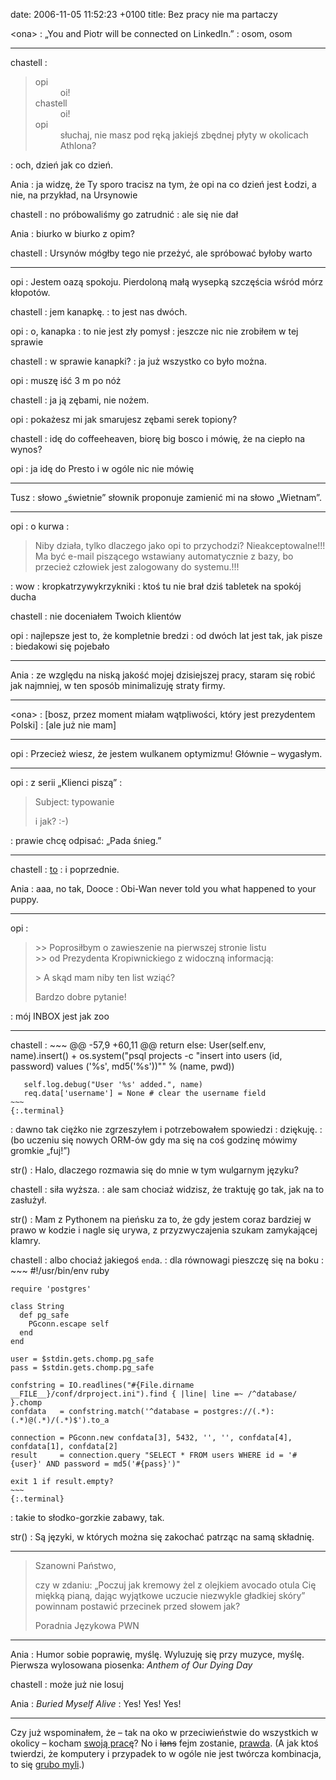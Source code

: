 date: 2006-11-05 11:52:23 +0100
title: Bez pracy nie ma partaczy

&lt;ona&gt;
: „You and Piotr will be connected on LinkedIn.”
: osom, osom

---

chastell
: <blockquote><dl><dt>opi</dt><dd>oi!</dd><dt>chastell</dt><dd>oi!</dd><dt>opi</dt><dd>słuchaj, nie masz pod ręką jakiejś zbędnej płyty w okolicach Athlona?</dd></dl></blockquote>
: och, dzień jak co dzień.

Ania
: ja widzę, że Ty sporo tracisz na tym, że opi na co dzień jest Łodzi, a nie, na przykład, na Ursynowie

chastell
: no próbowaliśmy go zatrudnić
: ale się nie dał

Ania
: biurko w biurko z opim?

chastell
: Ursynów mógłby tego nie przeżyć, ale spróbować byłoby warto

---

opi
: Jestem oazą spokoju. Pierdoloną małą wysepką szczęścia wśród mórz kłopotów.

chastell
: jem kanapkę.
: to jest nas dwóch.

opi
: o, kanapka
: to nie jest zły pomysł
: jeszcze nic nie zrobiłem w tej sprawie

chastell
: w sprawie kanapki?
: ja już wszystko co było można.

opi
: muszę iść 3 m po nóż

chastell
: ja ją zębami, nie nożem.

opi
: pokażesz mi jak smarujesz zębami serek topiony?

chastell
: idę do coffeeheaven, biorę big bosco i mówię, że na ciepło na wynos?

opi
: ja idę do Presto i w ogóle nic nie mówię

---

Tusz
: słowo „świetnie” słownik proponuje zamienić mi na słowo „Wietnam”.

---

opi
: o kurwa
: <blockquote><p>Niby działa, tylko dlaczego jako opi to przychodzi? Nieakceptowalne!!! Ma być e-mail piszącego wstawiany automatycznie z bazy, bo przecież człowiek jest zalogowany do systemu.!!!</p><p></p></blockquote>
: wow
: kropkatrzywykrzykniki
: ktoś tu nie brał dziś tabletek na spokój ducha

chastell
: nie doceniałem Twoich klientów

opi
: najlepsze jest to, że kompletnie bredzi
: od dwóch lat jest tak, jak pisze
: biedakowi się pojebało

---

Ania
: ze względu na niską jakość mojej dzisiejszej pracy, staram się robić jak najmniej, w ten sposób minimalizuję straty firmy.

---

&lt;ona&gt;
: [bosz, przez moment miałam wątpliwości, który jest prezydentem Polski]
: [ale już nie mam]

---

opi
: Przecież wiesz, że jestem wulkanem optymizmu! Głównie – wygasłym.

---

opi
: z serii „Klienci piszą”
: <blockquote><p>Subject: typowanie</p><p>i jak? :-)</p><p></p></blockquote>
: prawie chcę odpisać: „Pada śnieg.”

---

chastell
: [to](http://flickr.com/photos/dooce/286207083/ 'that dog takes the cake')
: i poprzednie.

Ania
: aaa, no tak, Dooce
: Obi-Wan never told you what happened to your puppy.

---

opi
: <blockquote><p>>> Poprosiłbym o zawieszenie na pierwszej stronie listu<br />>> od Prezydenta Kropiwnickiego z widoczną informacją:</p><p>> A skąd mam niby ten list wziąć?</p><p>Bardzo dobre pytanie!</p><p></p></blockquote>
: mój INBOX jest jak zoo

---

chastell
: 
    ~~~
    @@ -57,9 +60,11 @@
         return
       else:
         User(self.env, name).insert()
    +    os.system("psql projects -c \"insert into users (id, password) values ('%s', md5('%s'))\"" % (name, pwd))
    
       self.log.debug("User '%s' added.", name)
       req.data['username'] = None # clear the username field
    ~~~
    {:.terminal}
: dawno tak ciężko nie zgrzeszyłem i potrzebowałem spowiedzi
: dziękuję.
: (bo uczeniu się nowych ORM-ów gdy ma się na coś godzinę mówimy gromkie „fuj!”)

str()
: Halo, dlaczego rozmawia się do mnie w tym wulgarnym języku?

chastell
: siła wyższa.
: ale sam chociaż widzisz, że traktuję go tak, jak na to zasłużył.

str()
: Mam z Pythonem na pieńsku za to, że gdy jestem coraz bardziej w prawo w kodzie i nagle się urywa, z przyzwyczajenia szukam zamykającej klamry.

chastell
: albo chociaż jakiegoś <code>end</code>a.
: dla równowagi pieszczę się na boku
: 
    ~~~
    #!/usr/bin/env ruby
    
    require 'postgres'
    
    class String
      def pg_safe
        PGconn.escape self
      end
    end
    
    user = $stdin.gets.chomp.pg_safe
    pass = $stdin.gets.chomp.pg_safe
    
    confstring = IO.readlines("#{File.dirname __FILE__}/conf/drproject.ini").find { |line| line =~ /^database/ }.chomp
    confdata   = confstring.match('^database = postgres://(.*):(.*)@(.*)/(.*)$').to_a
    
    connection = PGconn.new confdata[3], 5432, '', '', confdata[4], confdata[1], confdata[2]
    result     = connection.query "SELECT * FROM users WHERE id = '#{user}' AND password = md5('#{pass}')"
    
    exit 1 if result.empty?
    ~~~
    {:.terminal}
: takie to słodko-gorzkie zabawy, tak.

str()
: Są języki, w których można się zakochać patrząc na samą składnię.

---

> Szanowni Państwo,
>
> czy w zdaniu: „Poczuj jak kremowy żel z olejkiem avocado otula Cię miękką pianą, dając wyjątkowe uczucie niezwykle gładkiej skóry” powinnam postawić przecinek przed słowem jak?
>
> Poradnia Językowa PWN

---

Ania
: Humor sobie poprawię, myślę. Wyluzuję się przy muzyce, myślę. Pierwsza wylosowana piosenka: <cite>Anthem of Our Dying Day</cite>

chastell
: może już nie losuj

Ania
: <cite>Buried Myself Alive</cite>
: Yes! Yes! Yes!

---

Czy już wspominałem, że – tak na oko w przeciwieństwie do wszystkich w okolicy – kocham [swoją pracę](http://civicrm.org/ 'teraz głównie grzebię przy CiviMailu')? No i <del>lans</del> fejm zostanie, [prawda](http://daily.art.pl/?d=2006-10-30 'daily instant classic'). (A jak ktoś twierdzi, że komputery i przypadek to w ogóle nie jest twórcza kombinacja, to się [grubo myli](wycinki/rssymy.png 'kultura, gazeta, pl').)
